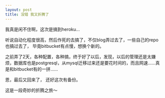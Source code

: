 ```yaml
---
layout: post
title: 没错 我又折腾了
---
```


我真是闲不住啊，这次是搞到heroku...

听说自动化程度很高，然后作死的去搞了，不仅blog弄过去了，一些自己的repo也搞过去了， 毕竟bitbucket有点慢，想换个新的。

之前弄了2天，各种配置，各种搞，终于好了以后，发现，以后的管理还是太嫌烦，数据库也是postgresql，从mysql迁移过来还是要花时间的，而且网速......真是和bitbucket有的一拼......

恩，最后又回来了， 还好这次有备份。

这是一段奇妙的折腾之旅～
